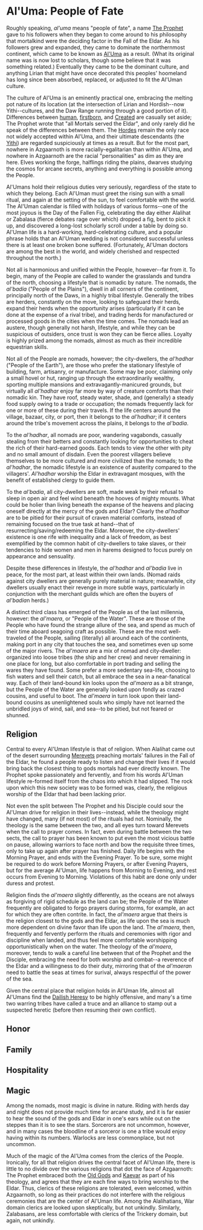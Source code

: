 # Al'Uma: People of Fate

Roughly speaking, *al'uma* means "people of fate", a name [The Prophet](/People/Alalihat.md) gave to his followers when they began to come around to his philosophy that mortalkind were the deciding factor in the Fall of the Eldar. As his followers grew and expanded, they came to dominate the northernmost continent, which came to be known as [Al'Uma](/Geography/AlUma.md) as a result. (What its original name was is now lost to scholars, though some believe that it was something related.) Eventually they came to be the dominant culture, and anything Lirian that might have once decorated this peoples' hoomeland has long since been absorbed, replaced, or adjusted to fit the Al'Uman culture.

The culture of Al'Uma is an eminently practical one, embracing the melting pot nature of its location (at the intersection of Lirian and Hordish--now Yithi--cultures, and the Daw Range running through a good portion of it). Differences between [human](/Races/Human.md), [firstborn](/Races/Firstborn.md), and [Created](/Races/Created.md) are casually set aside; The Prophet wrote that "all Mortals served the Eldar", and only rarely did he speak of the differences between them. The [Hordes](/Races/Hordes.md) remain the only race not widely accepted within Al'Uma, and their ultimate descendants (the [Yithi](../Nations/Yithia.md)) are regarded suspiciously at times as a result. But for the most part, nowhere in Azgaarnoth is more racially-egalitarian than within Al'Uma, and nowhere in Azgaarnoth are the racial "personalities" as dim as they are here. Elves working the forge, halflings riding the plains, dwarves studying the cosmos for arcane secrets, anything and everything is possible among the People.

Al'Umans hold their religious duties very seriously, regardless of the state to which they belong. Each Al'Uman must greet the rising sun with a small ritual, and again at the setting of the sun, to feel comfortable with the world. The Al'Uman calendar is filled with holidays of various forms--one of the most joyous is the Day of the Fallen Fig, celebrating the day either Alalihat or Zabalasa (fierce debates rage over which) dropped a fig, bent to pick it up, and discovered a long-lost scholarly scroll under a table by doing so. Al'Uman life is a hard-working, hard-celebrating culture, and a popular phrase holds that an Al'Uman wedding is not considered successful unless there is at least one broken bone suffered. (Fortunately, Al'Uman doctors are among the best in the world, and widely cherished and respected throughout the north.)

Not all is harmonious and unified within the People, however--far from it. To begin, many of the People are called to wander the grasslands and tundra of the north, choosing a lifestyle that is nomadic by nature. The nomads, the *al'badia* ("People of the Plains"), dwell in all corners of the continent, principally north of the Daws, in a highly tribal lifestyle. Generally the tribes are herders, constantly on the move, looking to safeguard their herds, expand their herds when the opportunity arises (particularly if it can be done at the expense of a rival tribe), and trading herds for manufactured or processed goods in the cities when the time comes. The nomads lead an austere, though generally not harsh, lifestyle, and while they can be suspicious of outsiders, once trust is won they can be fierce allies. Loyalty is highly prized among the nomads, almost as much as their incredible equestrian skills.

Not all of the People are nomads, however; the city-dwellers, the *al'hadhar* ("People of the Earth"), are those who prefer the stationary lifestyle of building, farm, artisanry, or manufacture. Some may be poor, claiming only a small hovel or hut, ranging up through the extraordinarily wealthy, sporting multiple mansions and extravagantly-manicured grounds, but virtually all *al'hadhar* enjoy far more by way of creature comforts than their nomadic kin. They have roof, steady water, shade, and (generally) a steady food supply owing to a trade or occupation; the nomads frequently lack for one or more of these during their travels. If the life centers around the village, bazaar, city, or port, then it belongs to the *al'hadhar*; if it centers around the tribe's movement across the plains, it belongs to the *al'badia*.

To the *al'hadhar*, all nomads are poor, wandering vagabonds, casually stealing from their betters and constantly looking for opportunities to cheat the rich of their hard-earned goods. Each tends to view the other with pity and no small amount of disdain. Even the poorest villagers believe themselves to be more cultured and more civilized than the nomads; to the *al'hadhar*, the nomadic lifestyle is an existence of austerity compared to the villagers'. *Al'hadhar* worship the Eldar in extravagant mosques, with the benefit of established clergy to guide them.

To the *al'badia*, all city-dwellers are soft, made weak by their refusal to sleep in open air and feel wind beneath the hooves of mighty mounts. What could be holier than living beneath the expanse of the heavens and placing oneself directly at the mercy of the gods and Eldar? Clearly the *al'hadhar* are to be pitied for their pursuit of craven material comforts, instead of remaining focused on the true task at hand--that of resurrecting/saving/redeeming the Eldar. Moreover, the city-dwellers' existence is one rife with inequality and a lack of freedom, as best exemplified by the common habit of city-dwellers to take slaves, or their tendencies to hide women and men in harems designed to focus purely on appearance and sensuality.

Despite these differences in lifestyle, the *al'hadhar* and *al'badia* live in peace, for the most part, at least within their own lands. (Nomad raids against city dwellers are generally purely material in nature; meanwhile, city dwellers usually enact their revenge in more subtle ways, particularly in conjunction with the merchant guilds which are often the buyers of *al'badia*n herds.)

A distinct third class has emerged of the People as of the last millennia, however: the *al'maera*, or "People of the Water". These are those of the People who have found the strange allure of the sea, and spend as much of their time aboard seagoing craft as possible. These are the most well-traveled of the People, sailing (literally) all around each of the continents, making port in any city that touches the sea, and sometimes even up some of the major rivers. The *al'maera* are a mix of nomad and city-dweller: organized into loose tribes (the ship and her crew) and never remaining in one place for long, but also comfortable in port trading and selling the wares they have found. Some prefer a more sedentary sea-life, choosing to fish waters and sell their catch, but all embrace the sea in a near-fanatical way. Each of their land-bound kin looks upon the *al'maera* as a bit strange, but the People of the Water are generally looked upon fondly as crazed cousins, and useful to boot. The *al'maera* in turn look upon their land-bound cousins as unenlightened souls who simply have not learned the unbridled joys of wind, sail, and sea--to be pitied, but not feared or shunned.

## Religion
Central to every Al'Uman lifestyle is that of religion. When Alalihat came out of the desert surrounding [Merevets](/Cities/Merevets.md) preaching mortals' failures in the Fall of the Eldar, he found a people ready to listen and change their lives if it would bring back the closest thing to gods mortals had ever directly known. The Prophet spoke passionately and fervently, and from his words Al'Uman lifestyle re-formed itself from the chaos into which it had slipped. The rock upon which this new society was to be formed was, clearly, the religious worship of the Eldar that had been lacking prior.

Not even the split between The Prophet and his Disciple could sour the Al'Uman drive for religion in their lives--instead, while the theology might have changed, many (if not most) of the rituals had not. Nominally, the theology is the same between the two, and all eyes turn toward Merevets when the call to prayer comes. In fact, even during battle between the two sects, the call to prayer has been known to put even the most vicious battle on pause, allowing warriors to face north and bow the requisite three times, only to take up again after prayer has finished. Daily life begins with the Morning Prayer, and ends with the Evening Prayer. To be sure, some might be required to do work before Morning Prayers, or after Evening Prayers, but for the average Al'Uman, life happens from Morning to Evening, and rest occurs from Evening to Morning. Violations of this habit are done only under duress and protest.

Religion finds the *al'maera* slightly differently, as the oceans are not always as forgiving of rigid schedule as the land can be; the People of the Water frequently are obligated to forgo prayers during storms, for example, an act for which they are often contrite. In fact, the *al'maera* argue that theirs is the religion closest to the gods and the Eldar, as life upon the sea is much more dependent on divine favor than life upon the land. The *al'maera*, then, frequently and fervently perform the rituals and ceremonies with rigor and discipline when landed, and thus feel more comfortable worshipping opportunistically when on the water. The theology of the *al'maera*, moreover, tends to walk a careful line between that of the Prophet and the Disciple, embracing the need for both worship and combat--a reverence of the Eldar and a willingness to do their duty, mirroring that of the *al'maera*n need to battle the seas at times for surival, always respectful of the power of the sea.

Given the central place that religion holds in Al'Uman life, almost all Al'Umans find the [Dailish Heresy](/Religions/Dail.md) to be highly offensive, and many's a time two warring tribes have called a truce and an alliance to stamp out a suspected heretic (before then resuming their own conflict). 

## Honor


## Family


## Hospitality


## Magic
Among the nomads, most magic is divine in nature. Riding with herds day and night does not provide much time for arcane study, and it is far easier to hear the sound of the gods and Eldar in one's ears while out on the steppes than it is to see the stars. Sorcerors are not uncommon, however, and in many cases the bloodline of a sorceror is one a tribe would enjoy having within its numbers. Warlocks are less commonplace, but not uncommon.

Much of the magic of the Al'Uma comes from the clerics of the People. Ironically, for all that religion drives the central facet of Al'Uman life, there is little to no divide over the various religions that dot the face of Azgaarnoth: The Prophet embraced both the [Old Gods](/Relgions/Pantheon.md) and [Kaevar](/Religions/KaevarianChurch.md) as part of his theology, and agrees that they are each fine ways to bring worship to the Eldar. Thus, clerics of these religions are tolerated, even welcomed, within Azgaarnoth, so long as their practices do not interfere with the religious ceremonies that are the center of Al'Uman life. Among the Alalihatians, War domain clerics are looked upon skeptically, but not unkindly. Similarly, Zalabasans, are less comfortable with clerics of the Trickery domain, but again, not unkindly.

